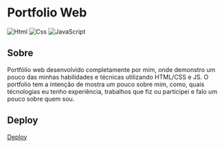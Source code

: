 # Portfolio Web
![Html](https://img.shields.io/badge/html-%23E34F26?style=for-the-badge&logo=html5&logoColor=white)
![Css](https://img.shields.io/badge/css-%231572B6?style=for-the-badge&logo=css3&logoColor=white)
![JavaScript](https://img.shields.io/badge/JavaScript-%23F7DF1E?style=for-the-badge&logo=javascript&logoColor=black)


## Sobre
Portfólio web desenvolvido completamente por mim, onde demonstro um pouco das minhas habilidades e técnicas utilizando HTML/CSS e JS. 
O portfolio tem a intenção de mostra um pouco sobre mim, como, quais técnologias eu tenho experiência, trabalhos que fiz ou participei 
e falo um pouco sobre quem sou.

## Deploy
[Deploy](https://portfolio-pessoal-keven.netlify.app/)
